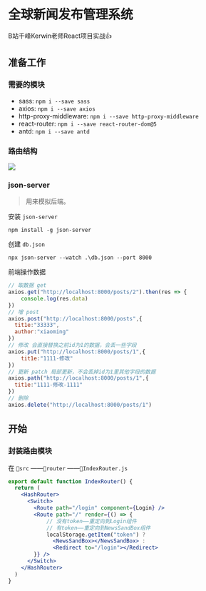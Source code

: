 # 全球新闻发布管理系统

B站千峰Kerwin老师React项目实战👍

## 准备工作

### 需要的模块

* sass: `npm i --save sass`
* axios: `npm i --save axios`
* http-proxy-middleware: `npm i --save http-proxy-middleware`
* react-router: `npm i --save react-router-dom@5`
* antd: `npm i --save antd`

### 路由结构

<img src="https://cokeice-pic.oss-cn-wulanchabu.aliyuncs.com/uTools_1667636292875.png"/>

### json-server

> 用来模拟后端。

安装 `json-server`

```shell
npm install -g json-server
```

创建 `db.json`

```shell
npx json-server --watch .\db.json --port 8000
```

前端操作数据

```js
// 取数据 get
axios.get("http://localhost:8000/posts/2").then(res => {
	console.log(res.data)
})
// 增 post
axios.post("http://localhost:8000/posts",{
  tit1e:"33333",
  author:"xiaoming"
})
// 修改 会直接替换之前id为1的数据，会丢一些字段
axios.put("http://localhost:8000/posts/1",{
	tit1e:"1111-修改"
})
// 更新 patch 局部更新，不会丢掉id为1里其他字段的数据
axios.path("http://localhost:8000/posts/1",{
  tit1e:"1111-修改-1111"
})
// 删除 
axios.delete("http://localhost:8000/posts/1")
```

## 开始

### 封装路由模块

在 `📂src` ——`📂router` ——`📄IndexRouter.js`

```jsx
export default function IndexRouter() {
  return (
    <HashRouter>
      <Switch>
        <Route path="/login" component={Login} />
        <Route path="/" render={() => {
            // 没有token——重定向到Login组件
            // 有token——重定向到NewsSandBox组件
            localStorage.getItem("token") ?
              <NewsSandBox></NewsSandBox> :
              <Redirect to="/login"></Redirect>
        }} />
      </Switch>
    </HashRouter>
  )
}
```



